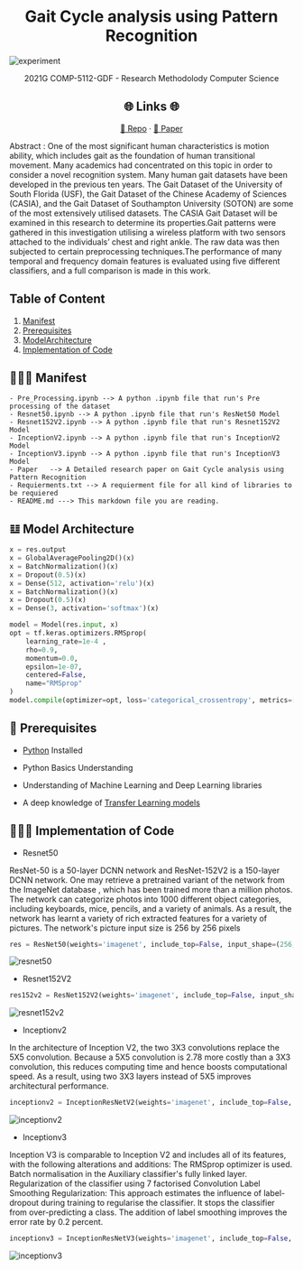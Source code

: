 <p align="center">
  <a href="https://github.com/dhyan1999/CASIA-B-GaitAnalysis" title="Gait Analysis">
  </a>
</p>
<h1 align="center"> Gait Cycle analysis using Pattern Recognition </h1>

![experiment](image/experiment.png)
<p align="center">2021G COMP-5112-GDF - Research Methodolody Computer Science</p>

<h2 align="center">🌐 Links 🌐</h2>
<p align="center">
    <a href="https://github.com/dhyan1999/CASIA-B-GaitAnalysis" title="Gait Analysis">📂 Repo</a>
    ·
    <a href="https://github.com/dhyan1999/CASIA-B-GaitAnalysis/blob/main/Paper/PR_Proposal.pdf" title="Gait Analysis">📄 Paper</a>
</p>

Abstract : One of the most significant human characteristics is motion ability, which includes gait as the foundation of human transitional movement. 
Many academics had concentrated on this topic in order to consider a novel recognition system. Many human gait datasets have been developed in the previous ten years. 
The Gait Dataset of the University of South Florida (USF), the Gait Dataset of the Chinese Academy of Sciences (CASIA), and the Gait Dataset of Southampton University (SOTON) are some of the most extensively utilised datasets.
The CASIA Gait Dataset will be examined in this research to determine its properties.Gait patterns were gathered in this investigation utilising a wireless platform with two sensors attached to the individuals’ chest and right ankle.
The raw data was then subjected to certain preprocessing techniques.The performance of many temporal and frequency domain features is evaluated using five different classifiers, and a full comparison is made in this work.

## Table of Content

1. [Manifest](#-manifest)
2. [Prerequisites](#-prerequisites)
3. [ModelArchitecture](#-model-architecture)
4. [Implementation of Code](##-implementation-of-code)


## 🧑🏻‍🏫 Manifest

```
- Pre_Processing.ipynb --> A python .ipynb file that run's Pre processing of the dataset
- Resnet50.ipynb --> A python .ipynb file that run's ResNet50 Model
- Resnet152V2.ipynb --> A python .ipynb file that run's Resnet152V2 Model
- InceptionV2.ipynb --> A python .ipynb file that run's InceptionV2 Model
- InceptionV3.ipynb --> A python .ipynb file that run's InceptionV3 Model
- Paper   --> A Detailed research paper on Gait Cycle analysis using Pattern Recognition
- Requierments.txt --> A requierment file for all kind of libraries to be requiered
- README.md ---> This markdown file you are reading.
```

## 𝌭 Model Architecture

```py
x = res.output 
x = GlobalAveragePooling2D()(x)
x = BatchNormalization()(x)
x = Dropout(0.5)(x)
x = Dense(512, activation='relu')(x)
x = BatchNormalization()(x)
x = Dropout(0.5)(x)
x = Dense(3, activation='softmax')(x)

model = Model(res.input, x) 
opt = tf.keras.optimizers.RMSprop(
    learning_rate=1e-4 ,
    rho=0.9,
    momentum=0.0,
    epsilon=1e-07,
    centered=False,
    name="RMSprop"
)
model.compile(optimizer=opt, loss='categorical_crossentropy', metrics=['accuracy']) 
```

## 🤔 Prerequisites

- [Python](https://www.python.org/ "Python") Installed

- Python Basics Understanding

- Understanding of Machine Learning and Deep Learning libraries

- A deep knowledge of [Transfer Learning models](https://keras.io/api/applications/)

## 👨🏻‍💻 Implementation of Code

- Resnet50
<p>ResNet-50 is a 50-layer DCNN network and ResNet-152V2 is a 150-layer DCNN network. One may retrieve a pretrained variant of the network from the ImageNet database , which has been trained more than a million photos. The network can categorize photos into 1000 different object categories, including keyboards, mice, pencils, and a variety of animals. As a result, the network has learnt a variety of rich extracted features for a variety of pictures. The network's picture input size is 256 by 256 pixels</p>

```py
res = ResNet50(weights='imagenet', include_top=False, input_shape=(256, 256, 3))
```
![resnet50](image/resnet50.jpeg)

- Resnet152V2

```py
res152v2 = ResNet152V2(weights='imagenet', include_top=False, input_shape=(256, 256, 3))
```
![resnet152v2](image/resnet152v2.jpeg)

- Inceptionv2

<p>In the architecture of Inception V2, the two 3X3 convolutions replace the 5X5 convolution. Because a 5X5 convolution is 2.78 more costly than a 3X3 convolution, this reduces computing time and hence boosts computational speed. As a result, using two 3X3 layers instead of 5X5 improves architectural performance.</p>

```py
inceptionv2 = InceptionResNetV2(weights='imagenet', include_top=False, input_shape=(256, 256, 3)) 
```
![inceptionv2](image/inceptionv2.jpeg)

- Inceptionv3

<p>Inception V3 is comparable to Inception V2 and includes all of its features, with the following alterations and additions:
The RMSprop optimizer is used.
Batch normalisation in the Auxiliary classifier's fully linked layer.
Regularization of the classifier using 7 factorised Convolution Label Smoothing Regularization: This approach estimates the influence of label-dropout during training to regularise the classifier. It stops the classifier from over-predicting a class. The addition of label smoothing improves the error rate by 0.2 percent.</p>

```py
inceptionv3 = InceptionResNetV3(weights='imagenet', include_top=False, input_shape=(256, 256, 3)) 
```
![inceptionv3](image/inceptionv3.jpeg)



